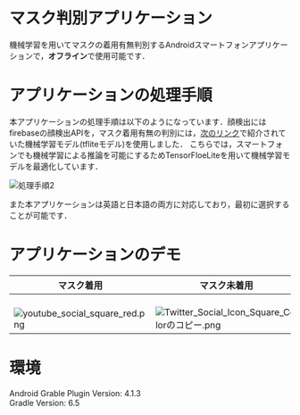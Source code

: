 # マスク判別アプリケーション
機械学習を用いてマスクの着用有無判別するAndroidスマートフォンアプリケーションで，**オフライン**で使用可能です．


# アプリケーションの処理手順
本アプリケーションの処理手順は以下のようになっています．顔検出にはfirebaseの顔検出APIを，マスク着用有無の判別には，[次のリンク](https://www.pyimagesearch.com/2020/05/04/covid-19-face-mask-detector-with-opencv-keras-tensorflow-and-deep-learning/)で紹介されていた機械学習モデル(tfliteモデル)を使用しました．
こちらでは，スマートフォンでも機械学習による推論を可能にするためTensorFloeLiteを用いて機械学習モデルを最適化しています．

![処理手順2](https://user-images.githubusercontent.com/81143699/114265956-a279da80-9a2e-11eb-8d0e-1fd7dc98795f.PNG)

また本アプリケーションは英語と日本語の両方に対応しており，最初に選択することが可能です．


# アプリケーションのデモ
|マスク着用|マスク未着用|
|---|---|
|　　　![youtube_social_square_red.png](https://user-images.githubusercontent.com/81143699/114266455-73189d00-9a31-11eb-99b3-a2bb44d1f593.gif)　　　|　　　![Twitter_Social_Icon_Square_Colorのコピー.png](https://user-images.githubusercontent.com/81143699/114268074-300ef780-9a3a-11eb-86cb-4d589ef85ae9.gif)　　　|


# 環境
Android Grable Plugin Version: 4.1.3  
Gradle Version: 6.5

